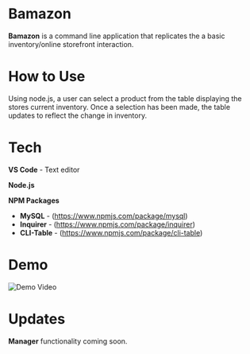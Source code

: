 # Bamazon
**Bamazon** is a command line application that replicates the a basic inventory/online storefront interaction. 

# How to Use
Using node.js, a user can select a product from the table displaying the stores current inventory. Once a selection has been made, the table updates to reflect the change in inventory. 

# Tech

**VS Code** - Text editor

**Node.js**

**NPM Packages**
* **MySQL** - (https://www.npmjs.com/package/mysql)
* **Inquirer** - (https://www.npmjs.com/package/inquirer)
* **CLI-Table** - (https://www.npmjs.com/package/cli-table)

# Demo 


![Demo Video](https://i.imgur.com/XVcjimu.gif)

# Updates 
**Manager** functionality coming soon. 
